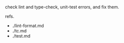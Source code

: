 check lint and type-check, unit-test errors, and fix them.

refs.

- ./lint-format.md
- ./tc.md
- ./test.md
